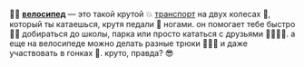 🚴‍♂️ **[велосипед](bicycle.md)** — это такой крутой 💥 [транспорт](transport.md) на двух колесах 🎡, который ты катаешься, крутя педали 🎡 ногами. он помогает тебе быстро 🏃‍♂️ добираться до школы, парка или просто кататься с друзьями 🚴‍♂️🚴‍♀️. а еще на велосипеде можно делать разные трюки 🚴‍♂️🎢 и даже участвовать в гонках 🏁. круто, правда? 😎